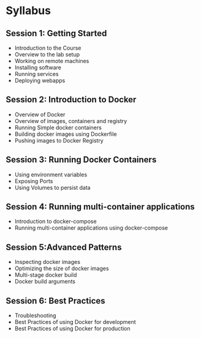 # Syllabus

## Session 1: Getting Started

* Introduction to the Course
* Overview to the lab setup
* Working on remote machines
* Installing software
* Running services
* Deploying webapps

## Session 2: Introduction to Docker

* Overview of Docker
* Overview of images, containers and registry
* Running Simple docker containers
* Building docker images using Dockerfile
* Pushing images to Docker Registry

## Session 3: Running Docker Containers

* Using environment variables
* Exposing Ports
* Using Volumes to persist data

## Session 4:  Running multi-container applications

* Introduction to docker-compose
* Running multi-container applications using docker-compose

## Session 5:Advanced Patterns

* Inspecting docker images
* Optimizing the size of docker images
* Multi-stage docker build
* Docker build arguments

## Session 6: Best Practices

* Troubleshooting
* Best Practices of using Docker for development
* Best Practices of using Docker for production